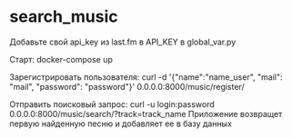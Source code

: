 # search_music

Добавьте свой api_key из last.fm в API_KEY в global_var.py

Старт: docker-compose up

Зарегистрировать пользователя: curl -d '{"name":"name_user", "mail": "mail", "password": "password"}' 0.0.0.0:8000/music/register/

Отправить поисковый запрос: curl -u login:password 0.0.0.0:8000/music/search/?track=track_name
Приложение возвращет первую найденную песню и добавляет ее в базу данных 
